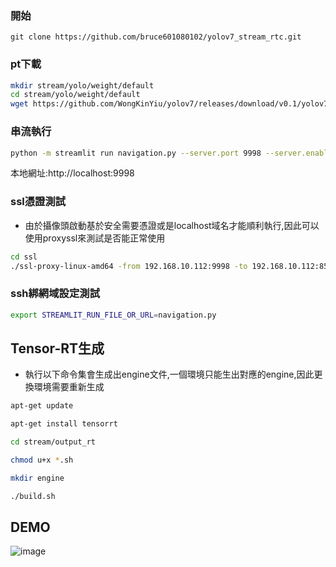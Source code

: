 ### 開始
```
git clone https://github.com/bruce601080102/yolov7_stream_rtc.git
```

### pt下載
```sh
mkdir stream/yolo/weight/default
cd stream/yolo/weight/default
wget https://github.com/WongKinYiu/yolov7/releases/download/v0.1/yolov7.pt
```

### 串流執行
```sh
python -m streamlit run navigation.py --server.port 9998 --server.enableCORS=false
```
本地網址:http://localhost:9998


### ssl憑證測試
- 由於攝像頭啟動基於安全需要憑證或是localhost域名才能順利執行,因此可以使用proxyssl來測試是否能正常使用
```sh
cd ssl
./ssl-proxy-linux-amd64 -from 192.168.10.112:9998 -to 192.168.10.112:8502
```

### ssh綁網域設定測試
```sh
export STREAMLIT_RUN_FILE_OR_URL=navigation.py
```

## Tensor-RT生成
- 執行以下命令集會生成出engine文件,一個環境只能生出對應的engine,因此更換環境需要重新生成
```sh
apt-get update

apt-get install tensorrt

cd stream/output_rt

chmod u+x *.sh

mkdir engine

./build.sh
```

## DEMO

![image](./images/animation.gif)

